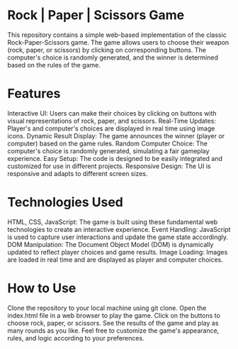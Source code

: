 # Rock | Paper | Scissors Game
This repository contains a simple web-based implementation of the classic Rock-Paper-Scissors game. The game allows users to choose their weapon (rock, paper, or scissors) by clicking on corresponding buttons. The computer's choice is randomly generated, and the winner is determined based on the rules of the game.

# Features
Interactive UI: Users can make their choices by clicking on buttons with visual representations of rock, paper, and scissors.
Real-Time Updates: Player's and computer's choices are displayed in real time using image icons.
Dynamic Result Display: The game announces the winner (player or computer) based on the game rules.
Random Computer Choice: The computer's choice is randomly generated, simulating a fair gameplay experience.
Easy Setup: The code is designed to be easily integrated and customized for use in different projects.
Responsive Design: The UI is responsive and adapts to different screen sizes.
# Technologies Used
HTML, CSS, JavaScript: The game is built using these fundamental web technologies to create an interactive experience.
Event Handling: JavaScript is used to capture user interactions and update the game state accordingly.
DOM Manipulation: The Document Object Model (DOM) is dynamically updated to reflect player choices and game results.
Image Loading: Images are loaded in real time and are displayed as player and computer choices.
# How to Use
Clone the repository to your local machine using git clone.
Open the index.html file in a web browser to play the game.
Click on the buttons to choose rock, paper, or scissors.
See the results of the game and play as many rounds as you like.
Feel free to customize the game's appearance, rules, and logic according to your preferences.
